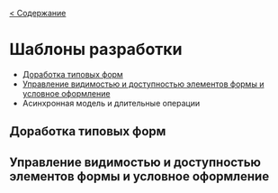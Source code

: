 [< Содержание](/README.md)
# Шаблоны разработки

* [Доработка типовых форм](#доработка-типовых-форм)
* [Управление видимостью и доступностью элементов формы и условное оформление](#видимость-доступность-элементов-формы)
* Асинхронная модель и длительные операции

<a id="markdown-доработка-типовых-форм" name="доработка-типовых-форм"></a>

## Доработка типовых форм

<a id="markdown-видимость-доступность-элементов-формы" name="видимость-доступность-элементов-формы"></a>

## Управление видимостью и доступностью элементов формы и условное оформление
